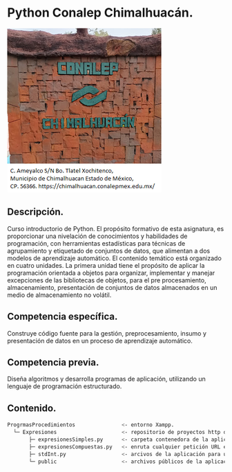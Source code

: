 # Python Conalep Chimalhuacán.

![portalChimalhuacan](/img/portalChilalhuacan.png "lugar donde tienen escudos")

## Descripción.

Curso introductorio de Python. 
El propósito formativo de esta asignatura, es proporcionar 
una nivelación de conocimientos y habilidades de programación, 
con herramientas estadísticas para técnicas de agrupamiento 
y etiquetado de conjuntos de datos, que alimentan a dos 
modelos de aprendizaje automático. 
El contenido temático está organizado en cuatro unidades. 
La primera unidad tiene el propósito de aplicar la 
programación orientada a objetos para organizar, 
implementar y manejar excepciones de las bibliotecas de 
objetos, para el pre procesamiento, almacenamiento, 
presentación de conjuntos de datos almacenados en un 
medio de almacenamiento no volátil.

## Competencia específica.

Construye código fuente para la gestión, preprocesamiento, 
insumo y presentación de datos en un proceso de 
aprendizaje automático.

## Competencia previa.

Diseña algoritmos y desarrolla programas de aplicación, 
utilizando un lenguaje de programación estructurado.

## Contenido.

```bash 
ProgrmasProcedimientos				 <- entorno Xampp. 
  └─ Expresiones			         <- repositorio de proyectos http del servidor Apache.
	   ├─ expresionesSimples.py		 <- carpeta contenedora de la aplicación web. 
 	   ├─ expresionesCompuestas.py   <- enruta cualquier petición URL el cliente. 
  	   ├─ stdInt.py          		 <- arcivos de la aplicación para uso del desarrollad@r.	 
   	   └─ public                     <- archivos públicos de la aplicación. 
``` 
</br>

